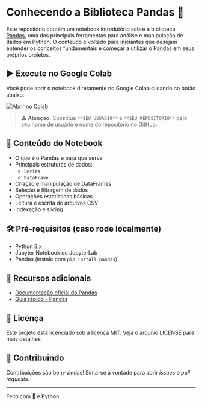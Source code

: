 # Conhecendo a Biblioteca Pandas 🐼

Este repositório contém um notebook introdutório sobre a biblioteca [Pandas](https://pandas.pydata.org/), uma das principais ferramentas para análise e manipulação de dados em Python. O conteúdo é voltado para iniciantes que desejam entender os conceitos fundamentais e começar a utilizar o Pandas em seus próprios projetos.

## ▶️ Execute no Google Colab

Você pode abrir o notebook diretamente no Google Colab clicando no botão abaixo:

[![Abrir no Colab](https://colab.research.google.com/assets/colab-badge.svg)](https://colab.research.google.com/github/**SEU_USUARIO**/**SEU_REPOSITORIO**/blob/main/Pandas_conhecendo_a_biblioteca.ipynb)

> **⚠️ Atenção:** Substitua `**SEU_USUARIO**` e `**SEU_REPOSITORIO**` pelo seu nome de usuário e nome do repositório no GitHub.

## 📘 Conteúdo do Notebook

- O que é o Pandas e para que serve
- Principais estruturas de dados:
  - `Series`
  - `DataFrame`
- Criação e manipulação de DataFrames
- Seleção e filtragem de dados
- Operações estatísticas básicas
- Leitura e escrita de arquivos CSV
- Indexação e slicing

## 🛠 Pré-requisitos (caso rode localmente)

- Python 3.x
- Jupyter Notebook ou JupyterLab
- Pandas (instale com `pip install pandas`)

## 📎 Recursos adicionais

- [Documentação oficial do Pandas](https://pandas.pydata.org/docs/)
- [Guia rápido - Pandas](https://pandas.pydata.org/docs/user_guide/10min.html)

## 📄 Licença

Este projeto está licenciado sob a licença MIT. Veja o arquivo [LICENSE](LICENSE) para mais detalhes.

## 🤝 Contribuindo

Contribuições são bem-vindas! Sinta-se à vontade para abrir *issues* e *pull requests*.

---

Feito com 💙 e Python
